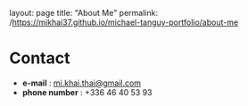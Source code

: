 layout: page
title: "About Me"
permalink: /https://mikhai37.github.io/michael-tanguy-portfolio/about-me

# Contact

* **e-mail** : mi.khai.thai@gmail.com
* **phone number** : +336 46 40 53 93 
